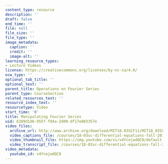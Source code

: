 ```yaml
---
content_type: resource
description: ''
draft: false
end_time: ''
file: null
file_size: ''
file_type: ''
image_metadata:
  caption: ''
  credit: ''
  image-alt: ''
learning_resource_types:
- Lecture Videos
license: https://creativecommons.org/licenses/by-nc-sa/4.0/
ocw_type: ''
optional_tab_title: ''
optional_text: ''
parent_title: Operations on Fourier Series
parent_type: CourseSection
related_resources_text: ''
resource_index_text: ''
resourcetype: Video
start_time: '0'
title: Manipulating Fourier Series
uid: 6389d1d6-955f-f84a-2d09-df17e803357e
video_files:
  archive_url: http://www.archive.org/download/MIT18.03SCF11/MIT18_03SC_110727_D3_300k.mp4
  video_captions_file: /courses/18-03sc-differential-equations-fall-2011/5a48d3d055945484845666d7c0fa56f0_v4YcejwdQC0.vtt
  video_thumbnail_file: https://img.youtube.com/vi/v4YcejwdQC0/default.jpg
  video_transcript_file: /courses/18-03sc-differential-equations-fall-2011/96d53a0f4bca9d919de81abd1f18da57_v4YcejwdQC0.pdf
video_metadata:
  youtube_id: v4YcejwdQC0
---
```

